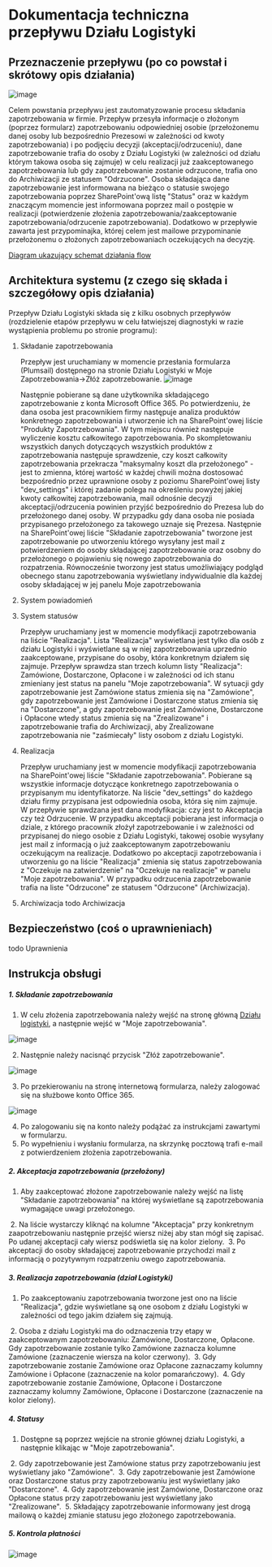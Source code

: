 # Dokumentacja techniczna przepływu Działu Logistyki

## Przeznaczenie przepływu (po co powstał i skrótowy opis działania)
![image](https://github.com/YellowMaster2/LogiFlow/blob/main/media/Z%C5%82%C3%B3%C5%BC%20zapotrzebowanie.gif?raw=true)


  Celem powstania przepływu jest zautomatyzowanie procesu składania zapotrzebowania w firmie. 
  Przepływ przesyła informacje o złożonym (poprzez formularz) zapotrzebowaniu odpowiedniej osobie (przełożonemu danej osoby lub bezpośrednio Prezesowi w zależności od kwoty zapotrzebowania) i po podjęciu decyzji (akceptacji/odrzuceniu), dane zapotrzebowanie trafia do osoby z Działu Logistyki (w zależności od działu którym takowa osoba się zajmuje) w celu realizacji już zaakceptowanego zapotrzebowania lub gdy zapotrzebowanie zostanie odrzucone, trafia ono do Archiwizacji ze statusem "Odrzucone". Osoba składająca dane zapotrzebowanie jest informowana na bieżąco o statusie swojego zapotrzebowania poprzez SharePoint'ową listę "Status" oraz w każdym znaczącym momencie jest informowana poprzez mail o postępie w realizacji (potwierdzenie złożenia zapotrzebowania/zaakceptowanie zapotrzebowania/odrzucenie zapotrzebowania).
  Dodatkowo w przepływie zawarta jest przypominajka, której celem jest mailowe  przypominanie  przełożonemu o złożonych zapotrzebowaniach oczekujących na decyzję.

  [Diagram ukazujący schemat działania flow](https://evatronix-my.sharepoint.com/:u:/p/slawomir_zyla/EdyBaoCOFFJCrlYMgJ33yJgBpljSFizM_o_xBd4VC2TB4A?e=gSnKod)

## Architektura systemu (z czego się składa i szczegółowy opis działania) 

  Przepływ Działu Logistyki składa się z kilku osobnych przepływów (rozdzielenie etapów przepływu w celu łatwiejszej diagnostyki w razie wystąpienia problemu po stronie programu):
   1. Składanie zapotrzebowania

      Przepływ jest uruchamiany w momencie przesłania formularza (Plumsail) dostępnego na stronie Działu Logistyki w Moje Zapotrzebowania→Złóż zapotrzebowanie.
      ![image](https://github.com/YellowMaster2/LogiFlow/blob/main/media/2.png?raw=true)


       Następnie pobierane są dane użytkownika składającego zapotrzebowanie z konta Microsoft Office 365. Po potwierdzeniu, że dana osoba jest pracownikiem firmy następuje analiza produktów konkretnego zapotrzebowania i utworzenie ich na SharePoint'owej liście "Produkty Zapotrzebowania". W tym miejscu również następuje wyliczenie kosztu całkowitego zapotrzebowania. Po skompletowaniu wszystkich danych dotyczących wszystkich produktów z zapotrzebowania następuje sprawdzenie, czy koszt całkowity zapotrzebowania przekracza "maksymalny koszt dla przełożonego" - jest to zmienna, której wartość w każdej chwili można dostosować bezpośrednio przez uprawnione osoby z poziomu SharePoint'owej listy "dev_settings" i której zadanie polega na określeniu powyżej jakiej kwoty całkowitej zapotrzebowania, mail odnośnie decyzji akceptacji/odrzucenia powinien przyjść bezpośrednio do Prezesa lub do przełożonego danej osoby. W przypadku gdy dana osoba nie posiada przypisanego przełożonego za takowego uznaje się Prezesa. Następnie na SharePoint'owej liście "Składanie zapotrzebowania" tworzone jest zapotrzebowanie po utworzeniu którego wysyłany jest mail z potwierdzeniem do osoby składającej zapotrzebowanie oraz osobny do przełożonego o pojawieniu się nowego zapotrzebowania do rozpatrzenia. Równocześnie tworzony jest status umożliwiający podgląd obecnego stanu zapotrzebowania wyświetlany indywidualnie dla każdej osoby składającej w jej panelu Moje zapotrzebowania

   2. System powiadomień
   3. System statusów
    
      Przepływ uruchamiany jest w momencie modyfikacji zapotrzebowania na liście "Realizacja". Lista "Realizacja" wyświetlana jest tylko dla osób z działu Logistyki i wyświetlane są w niej zapotrzebowania uprzednio zaakceptowane, przypisane do osoby, która konkretnym działem się zajmuje. Przepływ sprawdza stan trzech kolumn listy "Realizacja": Zamówione, Dostarczone, Opłacone i w zależności od ich stanu zmieniany jest status na panelu "Moje zapotrzebowania". W sytuacji gdy zapotrzebowanie jest Zamówione status zmienia się na "Zamówione", gdy zapotrzebowanie jest Zamówione i Dostarczone status zmienia się na "Dostarczone", a gdy zapotrzebowanie jest Zamówione, Dostarczone i Opłacone wtedy status zmienia się na "Zrealizowane" i zapotrzebowanie trafia do Archiwizacji, aby Zrealizowane zapotrzebowania nie "zaśmiecały" listy osobom z działu Logistyki.  
   
   4. Realizacja

      Przepływ uruchamiany jest w momencie modyfikacji zapotrzebowania na SharePoint'owej liście "Składanie zapotrzebowania". Pobierane są wszystkie informacje dotyczące konkretnego zapotrzebowania o przypisanym mu identyfikatorze. Na liście "dev_settings" do każdego działu firmy przypisana jest odpowiednia osoba, która się nim zajmuje. W przepływie sprawdzana jest dana modyfikacja: czy jest to Akceptacja czy też Odrzucenie. W przypadku akceptacji pobierana jest informacja o dziale, z którego pracownik złożył zapotrzebowanie i w zależności od przypisanej do niego osobie z Działu Logistyki, takowej osobie wysyłany jest mail z informacją o już zaakceptowanym zapotrzebowaniu oczekującym na realizacje. Dodatkowo po akceptacji zapotrzebowania i utworzeniu go na liście "Realizacja" zmienia się status zapotrzebowania z "Oczekuje na zatwierdzenie" na "Oczekuje na realizacje" w panelu "Moje zapotrzebowania". W przypadku odrzucenia zapotrzebowanie trafia na liste "Odrzucone" ze statusem "Odrzucone" (Archiwizacja). 
      
   5. Archiwizacja
   todo Archiwizacja

## Bezpieczeństwo (coś o uprawnieniach)
todo Uprawnienia
## Instrukcja obsługi
##### 1. Składanie zapotrzebowania
1. W celu złożenia zapotrzebowania należy wejść na stronę główną [Działu logistyki](https://evatronix.sharepoint.com/sites/Logistyka "Przejdź na stronę Działu logistyki"), a następnie wejść w "Moje zapotrzebowania".

![image](https://github.com/YellowMaster2/LogiFlow/blob/main/media/3.png?raw=true)

2. Następnie należy nacisnąć przycisk "Złóż zapotrzebowanie".

![image](https://github.com/YellowMaster2/LogiFlow/blob/main/media/4.png?raw=true)

3. Po przekierowaniu na stronę internetową formularza, należy zalogować się na służbowe konto Office 365.

![image](https://github.com/YellowMaster2/LogiFlow/blob/main/media/5.png?raw=true)

4. Po zalogowaniu się na konto należy podążać za instrukcjami zawartymi w formularzu.
5. Po wypełnieniu i wysłaniu formularza, na skrzynkę pocztową trafi e-mail z potwierdzeniem złożenia zapotrzebowania.

##### 2. Akceptacja zapotrzebowania (przełożony)
1. Aby zaakceptować złożone zapotrzebowanie należy wejść na listę "Składanie zapotrzebowania" na której wyświetlane są zapotrzebowania wymagające uwagi przełożonego.
<image>
2. Na liście wystarczy kliknąć na kolumne "Akceptacja" przy konkretnym zaapotrzebowaniu następnie przejść wiersz niżej aby stan mógł się zapisać. Po udanej akceptacji cały wiersz podświetla się na kolor zielony.
<image>
3. Po akceptacji do osoby składającej zapotrzebowanie przychodzi mail z informacją o pozytywnym rozpatrzeniu owego zapotrzebowania.

##### 3. Realizacja zapotrzebowania (dział Logistyki)
1. Po zaakceptowaniu zapotrzebowania tworzone jest ono na liście "Realizacja", gdzie wyświetlane są one osobom z działu Logistyki w zależności od tego jakim działem się zajmują.
<image>
2. Osoba z działu Logistyki ma do odznaczenia trzy etapy w zaakceptowanym zapotrzebowaniu: Zamówione, Dostarczone, Opłacone. Gdy zapotrzebowanie zostanie tylko Zamówione zaznacza kolumne Zamówione (zaznaczenie wiersza na kolor czerwony).
<image>
3. Gdy zapotrzebowanie zostanie Zamówione oraz Opłacone zaznaczamy kolumny Zamówione i Opłacone (zaznaczenie na kolor pomarańczowy).
<image>
4. Gdy zapotrzebowanie zostanie Zamówione, Opłacone i Dostarczone zaznaczamy kolumny Zamówione, Opłacone i Dostarczone (zaznaczenie na kolor zielony).
<image>

##### 4. Statusy
1. Dostępne są poprzez wejście na stronie głównej działu Logistyki, a następnie klikając w "Moje zapotrzebowania".
<image>
2. Gdy zapotrzebowanie jest Zamówione status przy zapotrzebowaniu jest wyświetlany jako "Zamówione".
<image>
3. Gdy zapotrzebowanie jest Zamówione oraz Dostarczone status przy zapotrzebowaniu jest wyświetlany jako "Dostarczone".
<image>
4. Gdy zapotrzebowanie jest Zamówione, Dostarczone oraz Opłacone status przy zapotrzebowaniu jest wyświetlany jako "Zrealizowane".
<image>
5. Składający zapotrzebowanie informowany jest drogą mailową o każdej zmianie statusu jego złożonego zapotrzebowania.

##### 5. Kontrola płatności
![image](https://media.giphy.com/media/TYlus7VAr9c4M/giphy.gif)
